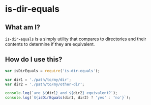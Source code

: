 # is-dir-equals

## What am I?

`is-dir-equals` is a simply utility that compares to directories and their
contents to determine if they are equivalent.

## How do I use this?

```javascript
var isDirEquals = require('is-dir-equals');

var dir1 = './path/to/my/dir';
var dir2 = './path/to/my/other-dir';

console.log(`are ${dir1} and ${dir2} equivalent?`);
console.log(`${isDirEquals(dir1, dir2) ? 'yes' : 'no'}`);
```
